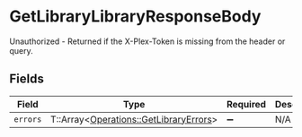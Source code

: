 # GetLibraryLibraryResponseBody

Unauthorized - Returned if the X-Plex-Token is missing from the header or query.


## Fields

| Field                                                                                 | Type                                                                                  | Required                                                                              | Description                                                                           |
| ------------------------------------------------------------------------------------- | ------------------------------------------------------------------------------------- | ------------------------------------------------------------------------------------- | ------------------------------------------------------------------------------------- |
| `errors`                                                                              | T::Array<[Operations::GetLibraryErrors](../../models/operations/getlibraryerrors.md)> | :heavy_minus_sign:                                                                    | N/A                                                                                   |